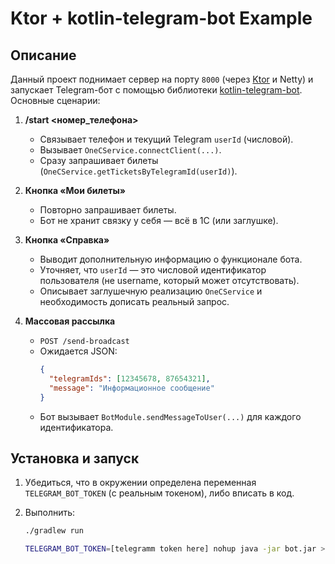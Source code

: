 # Ktor + kotlin-telegram-bot Example

## Описание

Данный проект поднимает сервер на порту `8000` (через [Ktor](https://ktor.io/) и Netty) и запускает Telegram-бот с помощью библиотеки [kotlin-telegram-bot](https://github.com/kotlin-telegram-bot/kotlin-telegram-bot). Основные сценарии:

1. **/start <номер_телефона>**
   - Связывает телефон и текущий Telegram `userId` (числовой).
   - Вызывает `OneCService.connectClient(...)`.
   - Сразу запрашивает билеты (`OneCService.getTicketsByTelegramId(userId)`).

2. **Кнопка «Мои билеты»**
   - Повторно запрашивает билеты.
   - Бот не хранит связку у себя — всё в 1С (или заглушке).

3. **Кнопка «Справка»**
   - Выводит дополнительную информацию о функционале бота.
   - Уточняет, что `userId` — это числовой идентификатор пользователя (не username, который может отсутствовать).
   - Описывает заглушечную реализацию `OneCService` и необходимость дописать реальный запрос.

4. **Массовая рассылка**
   - `POST /send-broadcast`
   - Ожидается JSON:
     ```json
     {
       "telegramIds": [12345678, 87654321],
       "message": "Информационное сообщение"
     }
     ```
   - Бот вызывает `BotModule.sendMessageToUser(...)` для каждого идентификатора.

## Установка и запуск

1. Убедиться, что в окружении определена переменная `TELEGRAM_BOT_TOKEN` (с реальным токеном), либо вписать в код.
2. Выполнить:
   ```bash
   ./gradlew run
   ```
   
   ```bash
   TELEGRAM_BOT_TOKEN=[telegramm token here] nohup java -jar bot.jar > bot.log 2>&1 &
   ```
